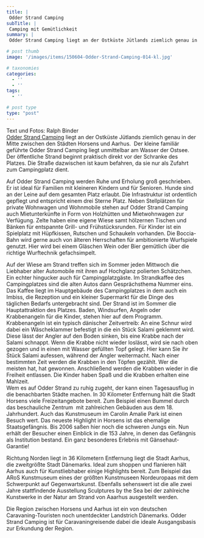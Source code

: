 ```yaml
---
title: |
 Odder Strand Camping
subTitle: |
 Camping mit Gemütlichkeit
summary: |
 Odder Strand Camping liegt an der Ostküste Jütlands ziemlich genau in der Mitte zwischen den Städten Horsens und Aarhus.  Der kleine familiär geführte Odder Strand Camping liegt unmittelbar am Wasser der Ostsee. Der öffentliche Strand beginnt praktisch direkt vor der Schranke des Platzes.

# post thumb
image: '/images/items/150604-Odder-Strand-Camping-014-kl.jpg'

# taxonomies
categories: 
  - ''
  - ''
tags:
  - ''

# post type
type: "post"
---
```


Text und Fotos: Ralph Binder  
[Odder Strand Camping](http://caravaningreisen.de/LinkClick.aspx?link=http%3a%2f%2fwww.odderstrandcamping.dk%2fd&tabid=683&portalid=5&mid=1662) liegt an der Ostküste Jütlands ziemlich genau in der Mitte zwischen den Städten Horsens und Aarhus.&nbsp; Der kleine familiär geführte Odder Strand Camping liegt unmittelbar am Wasser der Ostsee. Der öffentliche Strand beginnt praktisch direkt vor der Schranke des Platzes. Die Straße dazwischen ist kaum befahren, da sie nur als Zufahrt zum Campingplatz dient.  

Auf Odder Strand Camping werden Ruhe und Erholung groß geschrieben. Er ist ideal für Familien mit kleineren Kindern und für Senioren. Hunde sind an der Leine auf dem gesamten Platz erlaubt. Die Infrastruktur ist ordentlich gepflegt und entspricht einem drei Sterne Platz. Neben Stellplätzen für private Wohnwagen und Wohnmobile stehen auf Odder Strand Camping auch Mietunterkünfte in Form von Holzhütten und Mietwohnwagen zur Verfügung. Zelte haben eine eigene Wiese samt hölzernen Tischen und Bänken für entspannte Grill- und Frühstücksrunden. Für Kinder ist ein Spielplatz mit Hüpfkissen, Rutschen und Schaukeln vorhanden. Die Boccia-Bahn wird gerne auch von älteren Herrschaften für ambitionierte Wurfspiele genutzt. Hier wird bei einem Gläschen Wein oder Bier gemütlich über die richtige Wurftechnik gefachsimpelt.  

Auf der Wiese am Strand treffen sich im Sommer jeden Mittwoch die Liebhaber alter Automobile mit ihren auf Hochglanz polierten Schätzchen. Ein echter hingucker auch für Campingplatzgäste. Im Strandkaffee des Campingplatzes sind die alten Autos dann Gesprächsthema Nummer eins. Das Kaffee liegt im Hauptgebäude des Campingplatzes in dem auch ein Imbiss, die Rezeption und ein kleiner Supermarkt für die Dinge des täglichen Bedarfs untergebracht sind. Der Strand ist im Sommer die Hauptattraktion des Platzes. Baden, Windsurfen, Angeln oder Krabbenangeln für die Kinder, stehen hier auf dem Programm. Krabbenangeln ist ein typisch dänischer Zeitvertreib: An eine Schnur wird dabei ein Wäscheklammer befestigt in die ein Stück Salami geklemmt wird. Diese lässt der Angler auf den Boden sinken, bis eine Krabbe nach der Salami schnappt. Wenn die Krabbe nicht wieder loslässt, wird sie nach oben gezogen und in einen mit Wasser gefüllten Topf gelegt. Hier kann Sie ihr Stück Salami aufessen, während der Angler weitermacht. Nach einer bestimmten Zeit werden die Krabben in den Töpfen gezählt. Wer die meisten hat, hat gewonnen. Anschließend werden die Krabben wieder in die Freiheit entlassen. Die Kinder haben Spaß und die Krabben erhalten eine Mahlzeit.  
Wem es auf Odder Strand zu ruhig zugeht, der kann einen Tagesausflug in die benachbarten Städte machen. In 30 Kilometer Entfernung hält die Stadt Horsens viele Freizeitangebote bereit. Zum Beispiel einen Bummel durch das beschauliche Zentrum  mit zahlreichen Gebäuden aus dem 18. Jahrhundert. Auch das Kunstmuseum im Carolin Amalie Park ist einen Besuch wert. Das neueste Highlight in Horsens ist das ehemalige Staatsgefängnis. Bis 2006 saßen hier noch die schweren Jungs ein. Nun erhält der Besucher einen Einblick in die 153 Jahre, in denen das Gefängnis als Institution bestand. Ein ganz besonderes Erlebnis mit Gänsehaut-Garantie!  

Richtung Norden liegt in 36 Kilometern Entfernung liegt die Stadt Aarhus, die zweitgrößte Stadt Dänemarks. Ideal zum shoppen und flanieren hält Aarhus auch für Kunstliebhaber einige Highlights bereit. Zum Beispiel das ARoS Kunstmuseum eines der größten Kunstmuseen Nordeuropaas mit dem Schwerpunkt auf Gegenwartskunst. Ebenfalls sehenswert ist die alle zwei Jahre stattfindende Ausstellung Sculptures by the Sea bei der zahlreiche Kunstwerke in der Natur am Strand von Aaarhus ausgestellt werden.  

Die Region zwischen Horsens und Aarhus ist ein von deutschen Caravaning-Touristen noch unentdeckter Landstrich Dänemarks. Odder Strand Camping ist für Caravaningreisende dabei die ideale Ausgangsbasis zur Erkundung der Region.